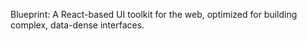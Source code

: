 Blueprint: A React-based UI toolkit for the web, optimized for building complex, data-dense interfaces.